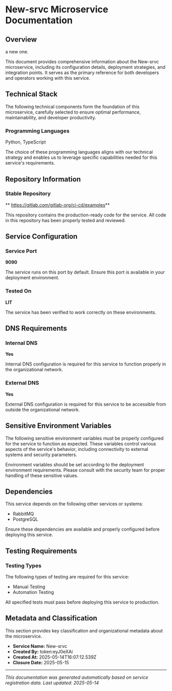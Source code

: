 # New-srvc Microservice Documentation

## Overview

a new one.

This document provides comprehensive information about the New-srvc microservice, including its configuration details, deployment strategies, and integration points. It serves as the primary reference for both developers and operators working with this service.

## Technical Stack

The following technical components form the foundation of this microservice, carefully selected to ensure optimal performance, maintainability, and developer productivity.

### Programming Languages

Python, TypeScript

The choice of these programming languages aligns with our technical strategy and enables us to leverage specific capabilities needed for this service's requirements.

## Repository Information

### Stable Repository

** https://gitlab.com/gitlab-org/ci-cd/examples**

This repository contains the production-ready code for the service. All code in this repository has been properly tested and reviewed.

## Service Configuration

### Service Port

**9090**

The service runs on this port by default. Ensure this port is available in your deployment environment.

### Tested On

**LIT**

The service has been verified to work correctly on these environments.

## DNS Requirements

### Internal DNS

**Yes**

Internal DNS configuration is required for this service to function properly in the organizational network.

### External DNS

**Yes**

External DNS configuration is required for this service to be accessible from outside the organizational network.

## Sensitive Environment Variables

The following sensitive environment variables must be properly configured for the service to function as expected. These variables control various aspects of the service's behavior, including connectivity to external systems and security parameters.

Environment variables should be set according to the deployment environment requirements. Please consult with the security team for proper handling of these sensitive values.

## Dependencies

This service depends on the following other services or systems:

- RabbitMQ
- PostgreSQL

Ensure these dependencies are available and properly configured before deploying this service.

## Testing Requirements

### Testing Types

The following types of testing are required for this service:

- Manual Testing
- Automation Testing

All specified tests must pass before deploying this service to production.

## Metadata and Classification

This section provides key classification and organizational metadata about the microservice.

- **Service Name:** New-srvc
- **Created By:** token:eyJ0eXAi
- **Created At:** 2025-05-14T16:07:12.539Z
- **Closure Date:** 2025-05-15
---

*This documentation was generated automatically based on service registration data. Last updated: 2025-05-14*

